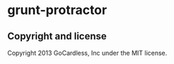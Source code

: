 # grunt-protractor

## Copyright and license

Copyright 2013 GoCardless, Inc under the MIT license.
